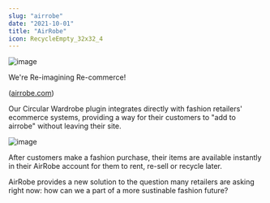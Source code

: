 ```yaml
---
slug: "airrobe"
date: "2021-10-01"
title: "AirRobe"
icon: RecycleEmpty_32x32_4
---
```


![image](/clothes.png)

We're Re-imagining Re-commerce!

([airrobe.com](https://airrobe.com))

Our Circular Wardrobe plugin integrates directly with fashion retailers' ecommerce systems, providing a way for their customers to "add to airrobe" without leaving their site.

![image](/airrobe-widget.png)

After customers make a fashion purchase, their items are available instantly in their AirRobe account for them to rent, re-sell or recycle later.

AirRobe provides a new solution to the question many retailers are asking right now: how can we a part of a more sustinable fashion future?
